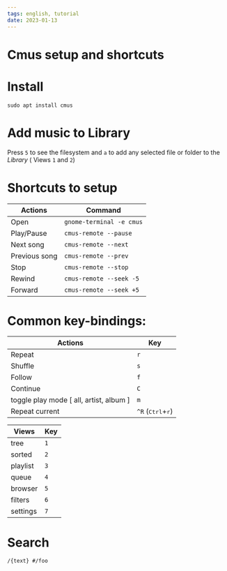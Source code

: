 ```yaml
---
tags: english, tutorial
date: 2023-01-13
---
```


# Cmus setup and shortcuts

# Install

    sudo apt install cmus

# Add music to Library

Press `5` to see the filesystem and `a` to add any selected file or folder to the *Library* ( Views `1` and `2`)

# Shortcuts to setup

| Actions       | Command                  |
| ------------- | ------------------------ |
| Open          | `gnome-terminal -e cmus` |
| Play/Pause    | `cmus-remote --pause`    |
| Next song     | `cmus-remote --next`     |
| Previous song | `cmus-remote --prev`     |
| Stop          | `cmus-remote --stop`     |
| Rewind        | `cmus-remote --seek -5`  |
| Forward       | `cmus-remote --seek +5`  |


# Common key-bindings:

| Actions                                 | Key |
| --------------------------------------- | --- |
| Repeat                                  | `r` |
| Shuffle                                 | `s` |
| Follow                                  | `f` |
| Continue                                | `C` |
| toggle play mode [ all, artist, album ] | `m` |
| Repeat current                          | `^R` (<kbd>Ctrl</kbd>+<kbd>r</kbd>) |

| Views    | Key |
| -------- | --- |
| tree     | `1` |
| sorted   | `2` |
| playlist | `3` |
| queue    | `4` |
| browser  | `5` |
| filters  | `6` |
| settings | `7` |

# Search

    /{text} #/foo